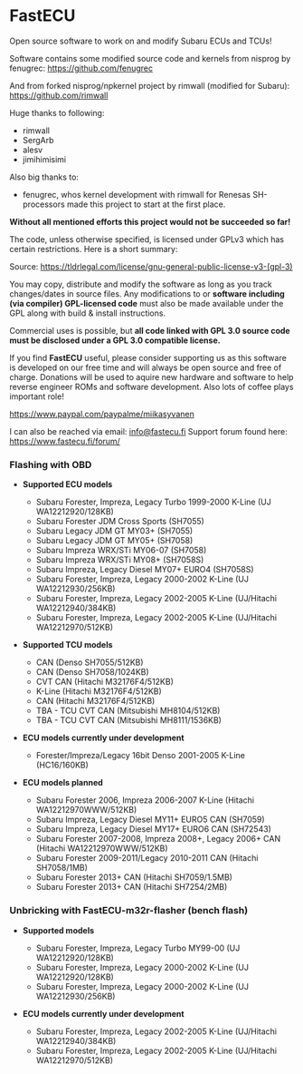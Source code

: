 # FastECU

Open source software to work on and modify Subaru ECUs and TCUs!

Software contains some modified source code and kernels from nisprog by fenugrec:
https://github.com/fenugrec

And from forked nisprog/npkernel project by rimwall (modified for Subaru):
https://github.com/rimwall

Huge thanks to following:
- rimwall
- SergArb
- alesv
- jimihimisimi

Also big thanks to:
- fenugrec, whos kernel development with rimwall for Renesas SH-processors made this project to start at the first place.

**Without all mentioned efforts this project would not be succeeded so far!**

The code, unless otherwise specified, is licensed under GPLv3 which has certain restrictions. Here is a short summary:

Source: https://tldrlegal.com/license/gnu-general-public-license-v3-(gpl-3)

You may copy, distribute and modify the software as long as you track changes/dates in source files. Any modifications to or **software including (via compiler) GPL-licensed code** must also be made available under the GPL along with build & install instructions.

Commercial uses is possible, but **all code linked with GPL 3.0 source code must be disclosed under a GPL 3.0 compatible license.**

If you find **FastECU** useful, please consider supporting us as this software is developed on our free time and will always be open source and free of charge. Donations will be used to aquire new hardware and software to help reverse engineer ROMs and software development. Also lots of coffee plays important role!

https://www.paypal.com/paypalme/miikasyvanen

I can also be reached via email: info@fastecu.fi
Support forum found here: https://www.fastecu.fi/forum/

### Flashing with OBD
- **Supported ECU models**
  - Subaru Forester, Impreza, Legacy Turbo 1999-2000 K-Line (UJ WA12212920/128KB)
  - Subaru Forester JDM Cross Sports (SH7055)
  - Subaru Legacy JDM GT MY03+ (SH7055)
  - Subaru Legacy JDM GT MY05+ (SH7058)
  - Subaru Impreza WRX/STi MY06-07 (SH7058)
  - Subaru Impreza WRX/STi MY08+ (SH7058S)
  - Subaru Impreza, Legacy Diesel MY07+ EURO4 (SH7058S)
  - Subaru Forester, Impreza, Legacy 2000-2002 K-Line (UJ WA12212930/256KB)
  - Subaru Forester, Impreza, Legacy 2002-2005 K-Line (UJ/Hitachi WA12212940/384KB)
  - Subaru Forester, Impreza, Legacy 2002-2005 K-Line (UJ/Hitachi WA12212970/512KB)

- **Supported TCU models**
  - CAN (Denso SH7055/512KB)
  - CAN (Denso SH7058/1024KB)
  - CVT CAN (Hitachi M32176F4/512KB)
  - K-Line (Hitachi M32176F4/512KB)
  - CAN (Hitachi M32176F4/512KB)
  - TBA - TCU CVT CAN (Mitsubishi MH8104/512KB)
  - TBA - TCU CVT CAN (Mitsubishi MH8111/1536KB)

- **ECU models currently under development**
  - Forester/Impreza/Legacy 16bit Denso 2001-2005 K-Line (HC16/160KB)

- **ECU models planned**
  - Subaru Forester 2006, Impreza 2006-2007 K-Line (Hitachi WA12212970WWW/512KB)
  - Subaru Impreza, Legacy Diesel MY11+ EURO5 CAN (SH7059)
  - Subaru Impreza, Legacy Diesel MY17+ EURO6 CAN (SH72543)
  - Subaru Forester 2007-2008, Impreza 2008+, Legacy 2006+ CAN (Hitachi WA12212970WWW/512KB)
  - Subaru Forester 2009-2011/Legacy 2010-2011 CAN (Hitachi SH7058/1MB)
  - Subaru Forester 2013+ CAN (Hitachi SH7059/1.5MB)
  - Subaru Forester 2013+ CAN (Hitachi SH7254/2MB)

### Unbricking with FastECU-m32r-flasher (bench flash)
- **Supported models**
  - Subaru Forester, Impreza, Legacy Turbo MY99-00 (UJ WA12212920/128KB)
  - Subaru Forester, Impreza, Legacy 2000-2002 K-Line (UJ WA12212920/128KB) 
  - Subaru Forester, Impreza, Legacy 2000-2002 K-Line (UJ WA12212930/256KB)

- **ECU models currently under development**
  - Subaru Forester, Impreza, Legacy 2002-2005 K-Line (UJ/Hitachi WA12212940/384KB) 
  - Subaru Forester, Impreza, Legacy 2002-2005 K-Line (UJ/Hitachi WA12212970/512KB)
